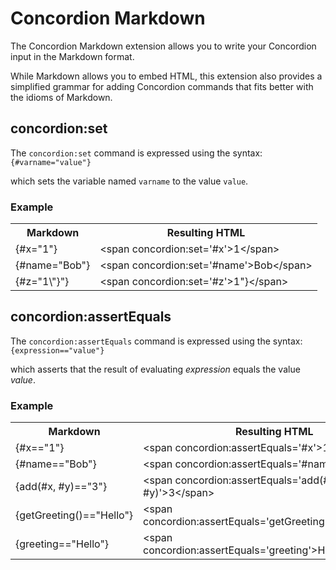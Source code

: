 # Concordion Markdown

The Concordion Markdown extension allows you to write your Concordion input in the Markdown format.

While Markdown allows you to embed HTML, this extension also provides a simplified grammar for adding Concordion commands that fits better with the idioms of Markdown.

## concordion:set

The `concordion:set` command is expressed using the syntax: `{#varname="value"}`

which sets the variable named `varname` to the value `value`.

<div class="example">
  <h3>Example</h3>
  <table concordion:execute="#html=translate(#md)">
    <tr>
      <th concordion:set="#md">Markdown</th>
      <th concordion:assertEquals="#html">Resulting HTML</th>
    </tr>
    <tr>
      <td>{#x="1"}</td>
      <td>&lt;span concordion:set='#x'&gt;1&lt;/span&gt;</td>
    </tr>
    <tr>
      <td>{#name="Bob"}</td>
      <td>&lt;span concordion:set='#name'&gt;Bob&lt;/span&gt;</td>
    </tr>
    <tr>
      <td>{#z="1\"}"}</td>
      <td>&lt;span concordion:set='#z'&gt;1"}&lt;/span&gt;</td>
    </tr>
  </table>
</div>

## concordion:assertEquals

The `concordion:assertEquals` command is expressed using the syntax: `{expression=="value"}`

which asserts that the result of evaluating _expression_ equals the value _value_.

<div class="example">
  <h3>Example</h3>
  <table concordion:execute="#html=translate(#md)">
    <tr>
      <th concordion:set="#md">Markdown</th>
      <th concordion:assertEquals="#html">Resulting HTML</th>
    </tr>
    <tr>
      <td>{#x=="1"}</td>
      <td>&lt;span concordion:assertEquals='#x'&gt;1&lt;/span&gt;</td>
    </tr>
    <tr>
      <td>{#name=="Bob"}</td>
      <td>&lt;span concordion:assertEquals='#name'&gt;Bob&lt;/span&gt;</td>
    </tr>
    <tr>
      <td>{add(#x, #y)=="3"}</td>
      <td>&lt;span concordion:assertEquals='add(#x, #y)'&gt;3&lt;/span&gt;</td>
    </tr>
    <tr>
      <td>{getGreeting()=="Hello"}</td>
      <td>&lt;span concordion:assertEquals='getGreeting()'&gt;Hello&lt;/span&gt;</td>
    </tr>
    <tr>
      <td>{greeting=="Hello"}</td>
      <td>&lt;span concordion:assertEquals='greeting'&gt;Hello&lt;/span&gt;</td>
    </tr>
  </table>
</div>
